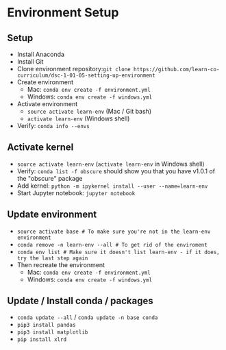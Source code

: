 # Environment Setup
## Setup
- Install Anaconda
- Install Git
- Clone environment repository:`git clone https://github.com/learn-co-curriculum/dsc-1-01-05-setting-up-environment`
- Create environment
  - Mac: `conda env create -f environment.yml`
  - Windows: `conda env create -f windows.yml`
- Activate environment
  - `source activate learn-env` (Mac / Git bash)
  - `activate learn-env` (Windows shell)
- Verify: `conda info --envs`
## Activate kernel
- `source activate learn-env` (`activate learn-env` in Windows shell)
- Verify: `conda list -f obscure` should show you that you have v1.0.1 of the "obscure" package
- Add kernel: `python -m ipykernel install --user --name=learn-env`
- Start Jupyter notebook: `jupyter notebook`
## Update environment
- `source activate base # To make sure you're not in the learn-env environment`
- `conda remove -n learn-env --all # To get rid of the enviroment`
- `conda env list # Make sure it doesn't list learn-env - if it does, try the last step again`
- Then recreate the environment
  - Mac: `conda env create -f environment.yml`
  - Windows: `conda env create -f windows.yml`
## Update / Install conda / packages
- `conda update --all` / `conda update -n base conda`
- `pip3 install pandas`
- `pip3 install matplotlib`
- `pip install xlrd`